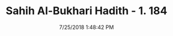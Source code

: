 ---
title        : "Sahih Al-Bukhari Hadith - 1. 184"
date         : 7/25/2018 1:48:42 PM
draft        : false
type         : "hadith"
layout       : "hadith"
BookCode     : "SHB"
VolumeNumber : "1"
HadithNumber : "184"
categories  :  ["Ablution-Performing ablution after deep sleep"]
tags  :  ["Asma bint Abu Bakr"]
---